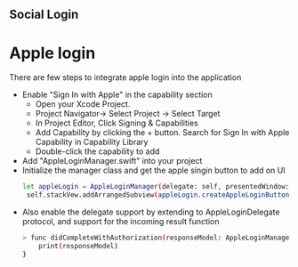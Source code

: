 ## Social Login

# Apple login
 There are few steps to integrate apple login into the application
 - Enable "Sign In with Apple" in the capability section
   - Open your Xcode Project.
   - Project Navigator→ Select Project → Select Target
   - In Project Editor, Click Signing & Capabilities
   - Add Capability by clicking the + button. Search for Sign In with Apple Capability in Capability Library
   - Double-click the capability to add
 - Add "AppleLoginManager.swift" into your project
 - Initialize the manager class and get the apple singin button to add on UI
    ```sh
    let appleLogin = AppleLoginManager(delegate: self, presentedWindow: self)
     self.stackVew.addArrangedSubview(appleLogin.createAppleLoginButton())
    ```
- Also enable the delegate support by extending to AppleLoginDelegate protocol, and support for the incoming result function
    ```sh
    > func didCompleteWithAuthorization(responseModel: AppleLoginManager.AppleLoginResponseModel) {
        print(responseModel)
    }
    ```


